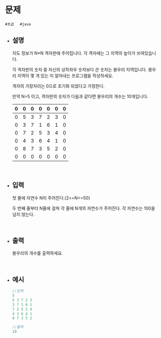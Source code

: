 # 문제

```#초급```&nbsp;&nbsp;&nbsp;&nbsp;&nbsp;```#java```

- ## 설명
        
    지도 정보가 N*N 격자판에 주어집니다. 각 격자에는 그 지역의 높이가 쓰여있습니다.

    각 격자판의 숫자 중 자신의 상하좌우 숫자보다 큰 숫자는 봉우리 지역입니다. 봉우리 지역이 몇 개 있는 지 알아내는 프로그램을 작성하세요.

    격자의 가장자리는 0으로 초기화 되었다고 가정한다.

    만약 N=5 이고, 격자판의 숫자가 다음과 같다면 봉우리의 개수는 10개입니다.

    | 0 | 0 | 0 | 0 | 0 | 0 | 0 |
    | --- | --- | --- | --- | --- | --- | --- |
    | 0 | 5 | 3 | 7 | 2 | 3 | 0 |
    | 0 | 3 | 7 | 1 | 6 | 1 | 0 |
    | 0 | 7 | 2 | 5 | 3 | 4 | 0 |
    | 0 | 4 | 3 | 6 | 4 | 1 | 0 |
    | 0 | 8 | 7 | 3 | 5 | 2 | 0 |
    | 0 | 0 | 0 | 0 | 0 | 0 | 0 |



<br/>
        
- ## 입력
        
    첫 줄에 자연수 N이 주어진다.(2<=N<=50)

    두 번째 줄부터 N줄에 걸쳐 각 줄에 N개의 자연수가 주어진다. 각 자연수는 100을 넘지 않는다.
        
<br/>

- ## 출력
        
    봉우리의 개수를 출력하세요.

<br/>
        
- ## 예시

    ```java
    //입력
    5
    5 3 7 2 3
    3 7 1 6 1
    7 2 5 3 4
    4 3 6 4 1
    8 7 3 5 2
    ```
    ```java
    //출력
    10
    ```